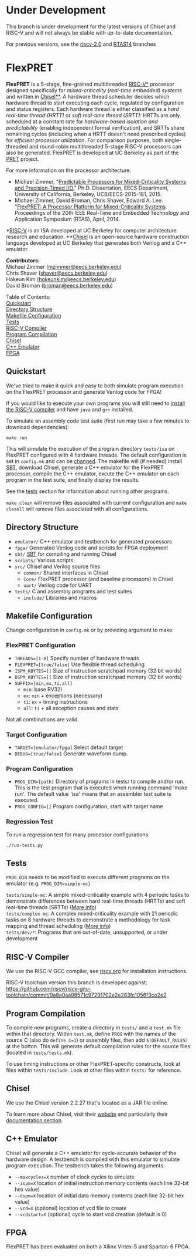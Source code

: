 Under Development
================================================================================
This branch is under development for the latest versions of Chisel and RISC-V and will not always be stable with up-to-date documentation.

For previous versions, see the [riscv-2.0](https://github.com/pretis/flexpret/tree/riscv-2.0) and [RTAS14](https://github.com/pretis/flexpret/tree/RTAS14) branches 

FlexPRET
================================================================================
__FlexPRET__ is a 5-stage, fine-grained multithreaded [RISC-V*](http://riscv.org) processor designed specifically for _mixed-criticality (real-time embedded) systems_ and written in [Chisel**](https://chisel.eecs.berkeley.edu/). A hardware thread scheduler decides which hardware thread to start executing each cycle, regulated by configuration and status registers. Each hardware thread is either classified as a _hard real-time thread (HRTT)_ or _soft real-time thread (SRTT)_: HRTTs are only scheduled at a constant rate for _hardware-based isolation and predictability_ (enabling independent formal verification), and SRTTs share remaining cycles (including when a HRTT doesn't need prescribed cycles) for _efficient processor utilization_. For comparison purposes, both single-threaded and round-robin multithreaded 5-stage RISC-V processors can also be generated. FlexPRET is developed at UC Berkeley as part of the [PRET](http://chess.eecs.berkeley.edu/pret/) project.

For more information on the processor architecture:  
- Michael Zimmer, "[Predictable Processors for Mixed-Criticality Systems and Precision-Timed I/O](http://www2.eecs.berkeley.edu/Pubs/TechRpts/2015/EECS-2015-181.pdf)," Ph.D. Dissertation, EECS Department, University of California, Berkeley, UCB/EECS-2015-181, 2015.
- Michael Zimmer, David Broman, Chris Shaver, Edward A. Lee. "[FlexPRET: A Processor Platform for Mixed-Criticality Systems](http://chess.eecs.berkeley.edu/pubs/1048.html,). Proceedings of the 20th IEEE Real-Time and Embedded Technology and Application Symposium (RTAS), April, 2014.

*[RISC-V](http://riscv.org) is an ISA developed at UC Berkeley for computer architecture research and education.
**[Chisel](https://chisel.eecs.berkeley.edu/) is an open-source hardware construction language developed at UC Berkeley that generates both Verilog and a C++ emulator.

__Contributors:__  
Michael Zimmer (mzimmer@eecs.berkeley.edu)  
Chris Shaver (shaver@eecs.berkeley.edu)  
Hokeun Kim (hokeunkim@eecs.berkeley.edu)  
David Broman (broman@eecs.berkeley.edu)  

Table of Contents:  
[Quickstart](#quickstart)  
[Directory Structure](#directory-structure)  
[Makefile Configuration](#makefile-configuration)  
[Tests](#tests)  
[RISC-V Compiler](#risc-v-compiler)  
[Program Compilation](#program-compilation)  
[Chisel](#chisel)  
[C++ Emulator](#c-emulator)  
[FPGA](#fpga)  

Quickstart
--------------------------------------------------------------------------------
We've tried to make it quick and easy to both simulate program execution on the FlexPRET processor and generate Verilog code for FPGA! 

If you would like to execute your own programs you will still need to [install the RISC-V compiler](#risc-v-compiler) and have `java` and `g++` installed.

To simulate an assembly code test suite (first run may take a few minutes to download dependencies):
```
make run
```

This will simulate the execution of the program directory `tests/isa` on FlexPRET configured with 4 hardware threads. The default configuration is set in `config.mk` and can be [changed](#flexpret-configuration). The makefile will (if needed) install [SBT](http://www.scala-sbt.org/), download Chisel, generate a C++ emulator for the FlexPRET processor, compile the C++ emulator, excute the C++ emulator on each program in the test suite, and finally display the results.

See the [tests](#tests) section for information about running other programs.

`make clean` will remove files associated with current configuration and `make cleanll` will remove files associated with all configurations.

Directory Structure
--------------------------------------------------------------------------------
- `emulator/` C++ emulator and testbench for generated processors
- `fpga/` Generated Verilog code and scripts for FPGA deployment
- `sbt/` [SBT](http://www.scala-sbt.org/) for compiling and running Chisel
- `scripts/` Various scripts
- `src/` Chisel and Verilog source files
  - `common/` Shared interfaces in Chisel
  - `Core/` FlexPRET processor (and baseline processors) in Chisel
  - `uart/` Verilog code for UART
- `tests/` C and assembly programs and test suites
  - `include/` Libraries and macros


Makefile Configuration
--------------------------------------------------------------------------------
Change configuration in `config.mk` or by providing argument to make:

### FlexPRET Configuration
- `THREADS=[1-8]` Specify number of hardware threads
- `FLEXPRET=[true/false]` Use flexible thread scheduling
- `ISPM_KBYTES=[]` Size of instruction scratchpad memory (32 bit words)
- `DSPM_KBYTES=[]` Size of instruction scratchpad memory (32 bit words)
- `SUFFIX=[min,ex,ti,all]`
    - `min`: base RV32I
    - `ex`: `min` + exceptions (necessary)
    - `ti`: `ex` + timing instructions
    - `all`: `ti` + all exception causes and stats

Not all combinations are valid.

### Target Configuration
- `TARGET=[emulator/fpga]` Select default target
- `DEBUG=[true/false]` Generate waveform dump.

### Program Configuration
- `PROG_DIR=[path]` Directory of programs in tests/ to compile and/or run. This is the test program that is executed when running command 'make run'. The default value 'isa' means that an assembler test suite is executed.
- `PROG_CONFIG=[]` Program configuration, start with target name

### Regression Test
To run a regression test for many processor configurations
```
./run-tests.py
```

Tests
--------------------------------------------------------------------------------
`PROG_DIR` needs to be modified to execute different programs on the emulator (e.g. `PROG_DIR=simple-mc`)

`tests/simple-mc`: A simple mixed-criticality example with 4 periodic tasks to demonstrate differences between hard real-time threads (HRTTs) and soft real-time threads (SRTTs) ([More info](tests/simple-mc/README.md))  
`tests/complex-mc`: A complex mixed-criticality example with 21 periodic tasks on 8 hardware threads to demonstrate a methodology for task mapping and thread scheduling ([More info](tests/complex-mc/README.md))  
`tests/dev/*`: Programs that are out-of-date, unsupported, or under development  

RISC-V Compiler
--------------------------------------------------------------------------------
We use the RISC-V GCC compiler, see [riscv.org](http://riscv.org/) for installation instructions.

RISC-V toolchain version this branch is developed against:
https://github.com/riscv/riscv-gnu-toolchain/commit/9a8a0aa98571c97291702e2e283fc1056f3ce2e2

Program Compilation
--------------------------------------------------------------------------------
To compile new programs, create a directory in `tests/` and a `test.mk` file within that directory. Within `test.mk`, define `PROG` with the names of the source C (also do `define C=1`) or assembly files, then add `$(DEFAULT_RULES)` at the botton. This will generate default compilation rules for the source files (located in `tests/tests.mk`).

To use timing instructions or other FlexPRET-specific constructs, look at files
within `tests/include`. Look at other files within `tests/` for reference.

Chisel
--------------------------------------------------------------------------------
We use the Chisel version 2.2.27 that's located as a JAR file online.

To learn more about Chisel, visit their [website](https://chisel.eecs.berkeley.edu/) and particularly their [documentation section](https://chisel.eecs.berkeley.edu/documentation.html).

C++ Emulator
--------------------------------------------------------------------------------
Chisel will generate a C++ emulator for cycle-accurate behavior of the hardware design. A testbench is compiled with this emulator to simulate program execution. The testbench takes the following arguments:
- `--maxcycles=X` number of clock cycles to simulate
- `--ispm=X` location of initial instruction memory contents (each line 32-bit hex value)
- `--dspm=X` location of initial data memory contents (each line 32-bit hex value)
- `--vcd=X` (optional) location of vcd file to create
- `--vcdstart=X` (optional) cycle to start vcd creation (default is 0)

FPGA
--------------------------------------------------------------------------------
FlexPRET has been evaluated on both a Xilinx Virtex-5 and Spartan-6 FPGA.

